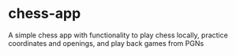# chess-app
A simple chess app with functionality to play chess locally, practice coordinates and openings, and play back games from PGNs
